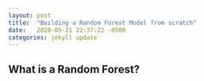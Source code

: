 ```yaml
---
layout: post
title:  "Building a Random Forest Model from scratch"
date:   2020-05-21 22:37:22 -0500
categories: jekyll update
---
```


## What is a Random Forest?

